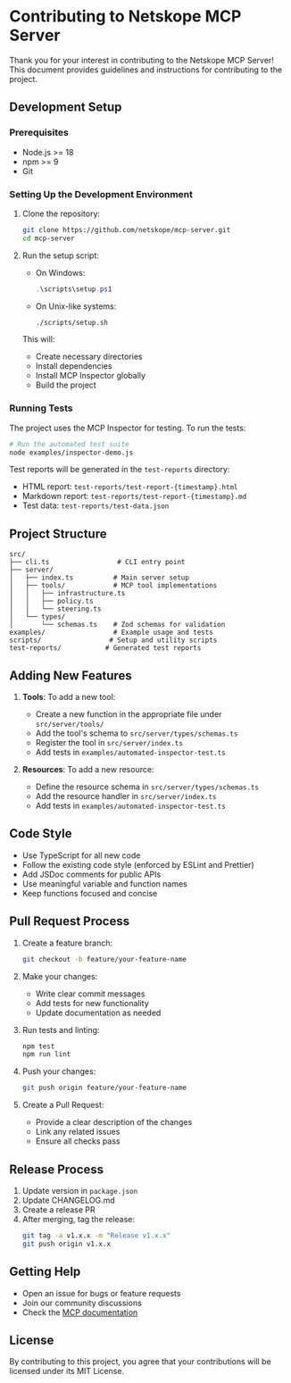 # Contributing to Netskope MCP Server

Thank you for your interest in contributing to the Netskope MCP Server! This document provides guidelines and instructions for contributing to the project.

## Development Setup

### Prerequisites

- Node.js >= 18
- npm >= 9
- Git

### Setting Up the Development Environment

1. Clone the repository:
   ```bash
   git clone https://github.com/netskope/mcp-server.git
   cd mcp-server
   ```

2. Run the setup script:
   - On Windows:
     ```powershell
     .\scripts\setup.ps1
     ```
   - On Unix-like systems:
     ```bash
     ./scripts/setup.sh
     ```

   This will:
   - Create necessary directories
   - Install dependencies
   - Install MCP Inspector globally
   - Build the project

### Running Tests

The project uses the MCP Inspector for testing. To run the tests:

```bash
# Run the automated test suite
node examples/inspector-demo.js
```

Test reports will be generated in the `test-reports` directory:
- HTML report: `test-reports/test-report-{timestamp}.html`
- Markdown report: `test-reports/test-report-{timestamp}.md`
- Test data: `test-reports/test-data.json`

## Project Structure

```
src/
├── cli.ts                 # CLI entry point
├── server/
│   ├── index.ts          # Main server setup
│   ├── tools/            # MCP tool implementations
│   │   ├── infrastructure.ts
│   │   ├── policy.ts
│   │   └── steering.ts
│   └── types/
│       └── schemas.ts    # Zod schemas for validation
examples/                 # Example usage and tests
scripts/                 # Setup and utility scripts
test-reports/           # Generated test reports
```

## Adding New Features

1. **Tools**: To add a new tool:
   - Create a new function in the appropriate file under `src/server/tools/`
   - Add the tool's schema to `src/server/types/schemas.ts`
   - Register the tool in `src/server/index.ts`
   - Add tests in `examples/automated-inspector-test.ts`

2. **Resources**: To add a new resource:
   - Define the resource schema in `src/server/types/schemas.ts`
   - Add the resource handler in `src/server/index.ts`
   - Add tests in `examples/automated-inspector-test.ts`

## Code Style

- Use TypeScript for all new code
- Follow the existing code style (enforced by ESLint and Prettier)
- Add JSDoc comments for public APIs
- Use meaningful variable and function names
- Keep functions focused and concise

## Pull Request Process

1. Create a feature branch:
   ```bash
   git checkout -b feature/your-feature-name
   ```

2. Make your changes:
   - Write clear commit messages
   - Add tests for new functionality
   - Update documentation as needed

3. Run tests and linting:
   ```bash
   npm test
   npm run lint
   ```

4. Push your changes:
   ```bash
   git push origin feature/your-feature-name
   ```

5. Create a Pull Request:
   - Provide a clear description of the changes
   - Link any related issues
   - Ensure all checks pass

## Release Process

1. Update version in `package.json`
2. Update CHANGELOG.md
3. Create a release PR
4. After merging, tag the release:
   ```bash
   git tag -a v1.x.x -m "Release v1.x.x"
   git push origin v1.x.x
   ```

## Getting Help

- Open an issue for bugs or feature requests
- Join our community discussions
- Check the [MCP documentation](https://modelcontextprotocol.io)

## License

By contributing to this project, you agree that your contributions will be licensed under its MIT License.

